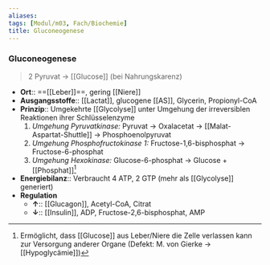 ```yaml
---
aliases: 
tags: [Modul/m03, Fach/Biochemie]
title: Gluconeogenese
---
```

### Gluconeogenese
> 2 Pyruvat → [[Glucose]] (bei Nahrungskarenz)
- **Ort**:: ==[[Leber]]==, gering [[Niere]]
- **Ausgangsstoffe**:: [[Lactat]], glucogene [[AS]], Glycerin, Propionyl-CoA
- **Prinzip**:: Umgekehrte [[Glycolyse]] unter Umgehung der irreversiblen Reaktionen ihrer Schlüsselenzyme
	1. *Umgehung Pyruvatkinase:* Pyruvat → Oxalacetat → [[Malat-Aspartat-Shuttle]] → Phosphoenolpyruvat
	2. *Umgehung Phosphofructokinase 1:* Fructose-1,6-bisphosphat → Fructose-6-phosphat
	3. *Umgehung Hexokinase:* Glucose-6-phosphat → Glucose + [[Phosphat]][^1]
- **Energiebilanz**:: Verbraucht 4 ATP, 2 GTP (mehr als [[Glycolyse]] generiert)
- **Regulation**
	- **↑**:: [[Glucagon]], Acetyl-CoA, Citrat
	- **↓**:: [[Insulin]], ADP, Fructose-2,6-bisphosphat, AMP

[^1]: Ermöglicht, dass [[Glucose]] aus Leber/Niere die Zelle verlassen kann zur Versorgung anderer Organe (Defekt: M. von Gierke → [[Hypoglycämie]])
